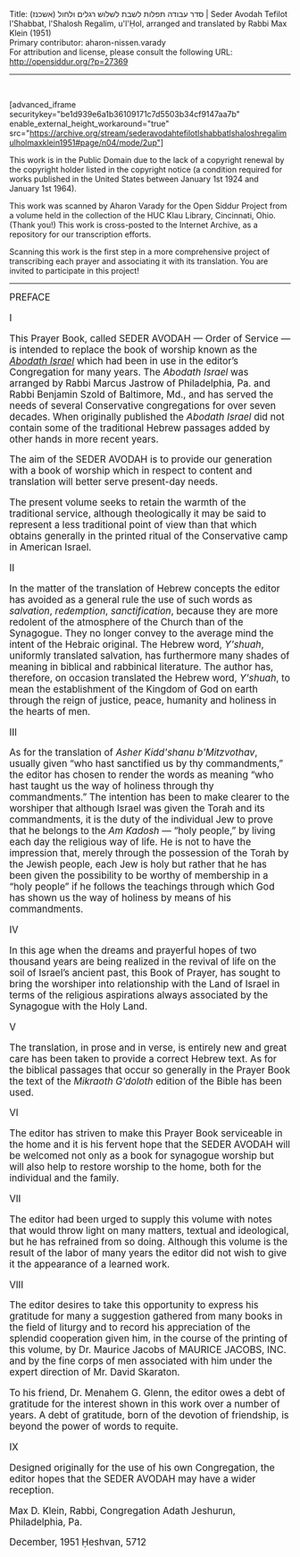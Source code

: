 <html>
<head></head>
<body>
Title: סדר עבודה תפלות לשבת לשלוש רגלים ולחול (אשכנז)‏ | Seder Avodah Tefilot l'Shabbat, l'Shalosh Regalim, u'l'Ḥol, arranged and translated by Rabbi Max Klein (1951)<br />
Primary contributor: aharon-nissen.varady<br />
For attribution and license, please consult the following URL: <a href="http://opensiddur.org/?p=27369">http://opensiddur.org/?p=27369</a>
<p />
<hr />

&nbsp;

[advanced_iframe securitykey="be1d939e6a1b36109171c7d5503b34cf9147aa7b" enable_external_height_workaround="true" src="https://archive.org/stream/sederavodahtefilotlshabbatlshaloshregalimulholmaxklein1951#page/n04/mode/2up"]

This work is in the Public Domain due to the lack of a copyright renewal by the copyright holder listed in the copyright notice (a condition required for works published in the United States between January 1st 1924 and January 1st 1964).

This work was scanned by Aharon Varady for the Open Siddur Project from a volume held in the collection of the HUC Klau Library, Cincinnati, Ohio. (Thank you!) This work is cross-posted to the Internet Archive, as a repository for our transcription efforts.

Scanning this work is the first step in a more comprehensive project of transcribing each prayer and associating it with its translation. You are invited to participate in this project!

<hr />

<div class="english" style="font-size: 1.2em;">
PREFACE

I 

This Prayer Book, called <span style="text-transform: uppercase;">Seder Avodah</span> — Order of Service — is intended to replace the book of worship known as the <em><a href="https://opensiddur.org/compilations/kol-bo/abodath-yisrael-2nd-revised-edition-1873-arranged-benjamin-szold-translated-marcus-jastrow/">Abodath Israel</a></em> which had been in use in the editor’s Congregation for many years. The <em>Abodath Israel</em> was arranged by Rabbi Marcus Jastrow of Philadelphia, Pa. and Rabbi Benjamin Szold of Baltimore, Md., and has served the needs of several Conservative congregations for over seven decades. When originally published the <em>Abodath Israel</em> did not contain some of the traditional Hebrew passages added by other hands in more recent years. 

The aim of the <span style="text-transform: uppercase;">Seder Avodah</span> is to provide our generation with a book of worship which in respect to content and translation will better serve present-day needs. 

The present volume seeks to retain the warmth of the traditional service, although theologically it may be said to represent a less traditional point of view than that which obtains generally in the printed ritual of the Conservative camp in American Israel. 


II 

In the matter of the translation of Hebrew concepts the editor has avoided as a general rule the use of such words as <em>salvation</em>, <em>redemption</em>, <em>sanctification</em>, because they are more redolent of the atmosphere of the Church than of the Synagogue. They no longer convey to the average mind the intent of the Hebraic original. The Hebrew word, <em>Y'shuah</em>, uniformly translated salvation, has furthermore many shades of meaning in biblical and rabbinical literature. The author has, therefore, on occasion translated the Hebrew word, <em>Y'shuah</em>, to mean the establishment of the Kingdom of God on earth through the reign of justice, peace, humanity and holiness in the hearts of men. 


III

As for the translation of <em>Asher Kidd'shanu b'Mitzvothav</em>, usually given “who hast sanctified us by thy commandments,” the editor has chosen to render the words as meaning “who hast taught us the way of holiness through thy commandments.” The intention has been to make clearer to the worshiper that although Israel was given the Torah and its commandments, it is the duty of the individual Jew to prove that he belongs to the <em>Am Kadosh</em> — “holy people,” by living each day the religious way of life. He is not to have the impression that, merely through the possession of the Torah by the Jewish people, each Jew is holy but rather that he has been given the possibility to be worthy of membership in a “holy people” if he follows the teachings through which God has shown us the way of holiness by means of his commandments. 


IV 

In this age when the dreams and prayerful hopes of two thousand years are being realized in the revival of life on the soil of Israel’s ancient past, this Book of Prayer, has sought to bring the worshiper into relationship with the Land of Israel in terms of the religious aspirations always associated by the Synagogue with the Holy Land. 

V 

The translation, in prose and in verse, is entirely new and great care has been taken to provide a correct Hebrew text. As for the biblical passages that occur so generally in the Prayer Book the text of the <em>Mikraoth G'doloth</em> edition of the Bible has been used. 


VI 

The editor has striven to make this Prayer Book serviceable in the home and it is his fervent hope that the <span style="text-transform: uppercase;">Seder Avodah</span> will be welcomed not only as a book for synagogue worship but will also help to restore worship to the home, both for the individual and the family. 


VII 

The editor had been urged to supply this volume with notes that would throw light on many matters, textual and ideological, but he has refrained from so doing. Although this volume is the result of the labor of many years the editor did not wish to give it the appearance of a learned work. 


VIII 

The editor desires to take this opportunity to express his gratitude for many a suggestion gathered from many books in the field of liturgy and to record his appreciation of the splendid cooperation given him, in the course of the printing of this volume, by Dr. Maurice Jacobs of <span style="text-transform: uppercase;">Maurice Jacobs, Inc.</span> and by the fine corps of men associated with him under the expert direction of Mr. David Skaraton. 

To his friend, Dr. Menahem G. Glenn, the editor owes a debt of gratitude for the interest shown in this work over a number of years. A debt of gratitude, born of the devotion of friendship, is beyond the power of words to requite. 

IX 

Designed originally for the use of his own Congregation, the editor hopes that the <span style="text-transform: uppercase;">Seder Avodah</span> may have a wider reception. 

Max D. Klein, 
Rabbi, Congregation Adath Jeshurun, 
Philadelphia, Pa. 

December, 1951 
Ḥeshvan, 5712 
</div>

&nbsp;
</body>
</html>